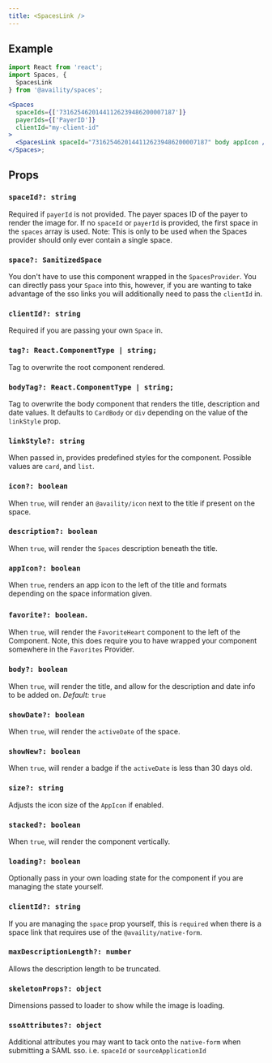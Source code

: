 ```yaml
---
title: <SpacesLink />
---
```


## Example

```jsx
import React from 'react';
import Spaces, {
  SpacesLink
} from '@availity/spaces';

<Spaces
  spaceIds={['73162546201441126239486200007187']}
  payerIds={['PayerID']}
  clientId="my-client-id"
>
  <SpacesLink spaceId="73162546201441126239486200007187" body appIcon />
</Spaces>;
```

## Props

### `spaceId?: string`

Required if `payerId` is not provided. The payer spaces ID of the payer to render the image for. If no `spaceId` or `payerId` is provided, the first space in the `spaces` array is used. Note: This is only to be used when the Spaces provider should only ever contain a single space.

### `space?: SanitizedSpace`
You don't have to use this component wrapped in the `SpacesProvider`. You can directly pass your `Space` into this, however, if you are wanting to take advantage of the sso links you will additionally need to pass the `clientId` in.

### `clientId?: string`
Required if you are passing your own `Space` in.

### `tag?: React.ComponentType | string;`
Tag to overwrite the root component rendered.

### `bodyTag?: React.ComponentType | string;`
Tag to overwrite the body component that renders the title, description and date values. It defaults to `CardBody` or `div` depending on the value of the `linkStyle` prop.

### `linkStyle?: string`
When passed in, provides predefined styles for the component. Possible values are `card`, and `list`.

### `icon?: boolean`
When `true`, will render an `@availity/icon` next to the title if present on the space.

### `description?: boolean`
When `true`, will render the `Spaces` description beneath the title.

### `appIcon?: boolean`
When `true`, renders an app icon to the left of the title and formats depending on the space information given.

### `favorite?: boolean`.
When `true`, will render the `FavoriteHeart` component to the left of the Component. Note, this does require you to have wrapped your component somewhere in the `Favorites` Provider.

### `body?: boolean`
When `true`, will render the title, and allow for the description and date info to be added on. *Default:* `true`

### `showDate?: boolean`
When `true`, will render the `activeDate` of the space.

### `showNew?: boolean`
When `true`, will render a badge if the `activeDate` is less than 30 days old.

### `size?: string`
Adjusts the icon size of the `AppIcon` if enabled.

### `stacked?: boolean`
When `true`, will render the component vertically.

### `loading?: boolean`
Optionally pass in your own loading state for the component if you are managing the state yourself.

### `clientId?: string`
If you are managing the `space` prop yourself, this is `required` when there is a space link that requires use of the `@availity/native-form`.

### `maxDescriptionLength?: number`
Allows the description length to be truncated.

### `skeletonProps?: object`

Dimensions passed to loader to show while the image is loading.

### `ssoAttributes?: object`

Additional attributes you may want to tack onto the `native-form` when submitting a SAML sso. i.e. `spaceId` or `sourceApplicationId`